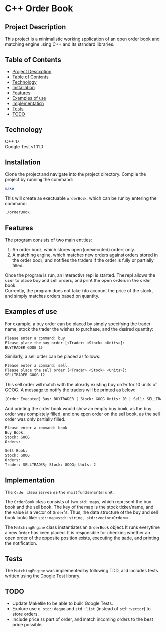 # C++ Order Book

## Project Description
This project is a minimalistic working application of an open order book and matching engine using C++ and its standard libraries.

## Table of Contents
* [Project Description](#project-description)
* [Table of Contents](#table-of-contents)
* [Technology](#technology)
* [Installation](#installation)
* [Features](#features)
* [Examples of use](#examples-of-use)
* [Implementation](#implementation)
* [Tests](#tests)
* [TODO](#todo)

## Technology
C++ 17\
Google Test v1.11.0

## Installation
Clone the project and navigate into the project directory.
Compile the project by running the command: 
```bash
make
```
This will create an exectuable `orderBook`, which can be run by entering the command:
```bash
./orderBook
```

## Features
The program consists of two main entities:
1. An order book, which stores open (unexecuted) orders only.
2. A matching engine, which matches new orders against orders stored in the order book, and notifies the traders if the order is fully or partially filled.

Once the program is run, an interactive repl is started.
The repl allows the user to place buy and sell orders, and print the open orders in the order book.\
Currently, the program does not take into account the price of the stock, and simply matches orders based on quantity.

## Examples of use
For example, a buy order can be placed by simply specifying the trader name, stock the trader the wishes to purchase, and the desired quantity:
```bash
Please enter a command: buy
Please place the buy order [<Trader> <Stock> <Units>]:
BUYTRADER GOOG 10
```
Similarly, a sell order can be placed as follows:
```bash
Please enter a command: sell
Please place the sell order [<Trader> <Stock> <Units>]:
SELLTRADER GOOG 12
```
This sell order will match with the already existing buy order for 10 units of GOOG. A message to notify the traders will be printed as below:
```bash
[Order Executed] Buy: BUYTRADER | Stock: GOOG Units: 10 | Sell: SELLTRADER
```
And printing the order book would show an empty buy book, as the buy order was completely filled, and one open order on the sell book, as the sell order was only partially filled.
```bash
Please enter a command: book
Buy Book:
Stock: GOOG
Orders: 

Sell Book:
Stock: GOOG
Orders: 
Trader: SELLTRADER; Stock: GOOG; Units: 2
```

## Implementation
The `Order` class serves as the most fundamental unit.

The `OrderBook` class consists of two `std::maps`, which represent the buy book and the sell book. The key of the map is the stock ticker/name, and the value is a vector of `Order`'s.
Thus, the data structure of the buy and sell book looks like: `std::map<std::string, std::vector<Order>>`.

The `MatchingEngine` class instantiates an `OrderBook` object. It runs everytime a new `Order` has been placed. It is responsible for checking whether an open order of the opposite position exists, executing the trade, and printing the notification.

## Tests
The `MatchingEngine` was implemented by following TDD, and includes tests written using the Google Test library.

## TODO
* Update Makefile to be able to build Google Tests.
* Explore use of `std::deque` and `std::list` (instead of `std::vector`) to store orders. 
* Include price as part of order, and match incoming orders to the best price possible.
